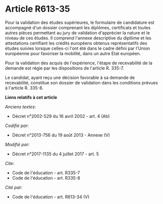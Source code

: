 # Article R613-35

Pour la validation des études supérieures, le formulaire de candidature est accompagné d'un dossier comprenant les diplômes,
certificats et toutes autres pièces permettant au jury de validation d'apprécier la nature et le niveau de ces études. Il
comprend l'annexe descriptive du diplôme et les attestations certifiant les crédits européens obtenus représentatifs des
études suivies lorsque celles-ci l'ont été dans le cadre défini par l'Union européenne pour favoriser la mobilité, dans un
autre Etat européen. 

Pour la validation des acquis de l'expérience, l'étape de recevabilité de la demande est régie par les dispositions de
l'article R. 335-7. 

Le candidat, ayant reçu une décision favorable à sa demande de recevabilité, constitue son dossier de validation dans les
conditions prévues à l'article R. 335-8.

**Liens relatifs à cet article**

_Anciens textes_:

  - Décret n°2002-529 du 16 avril 2002 - art. 4 (Ab)

_Codifié par_:

  - Décret n°2013-756 du 19 août 2013 -  Annexe (V)

_Modifié par_:

  - Décret n°2017-1135 du 4 juillet 2017 - art. 5

_Cite_:

  - Code de l'éducation - art. R335-7
  - Code de l'éducation - art. R335-8

_Cité par_:

  - Code de l'éducation - art. R613-34 (V)
